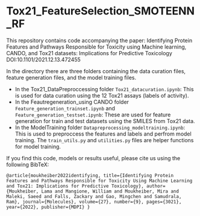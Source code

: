 # Tox21_FeatureSelection_SMOTEENN_RF
This repository contains code accompanying the paper:
Identifying Protein Features and Pathways Responsible for Toxicity using Machine learning, CANDO, and Tox21 datasets: Implications for Predictive Toxicology
DOI:10.1101/2021.12.13.472455

In the  directory there are three folders containing the data curation files, feature generation files, and the model training files.

* In the Tox21_DataPreproccessing folder `Tox21_datacuration.ipynb`: This is used for data curation using the 12 Tox21 assays (labels of activity).
* In the Feautregeneration_using CANDO folder `Feature_generation_trainset.ipynb` and `Feature_generation_testset.ipynb`: These are used for feature generation for train and test datasets using the SMILES from Tox21 data.
* In the ModelTraining folder `Datapreprocessing_modeltraining.ipynb`: This is used to preproccess the features and labels and perfrom model training. The `train_utils.py` and `utilities.py` files are helper functions for model training. 

If you find this code, models or results useful, please cite us using the following BibTeX:

`@article{moukheiber2022identifying,
  title={Identifying Protein Features and Pathways Responsible for Toxicity Using Machine Learning and Tox21: Implications for Predictive Toxicology},
  author={Moukheiber, Lama and Mangione, William and Moukheiber, Mira and Maleki, Saeed and Falls, Zackary and Gao, Mingchen and Samudrala, Ram},
  journal={Molecules},
  volume={27},
  number={9},
  pages={3021},
  year={2022},
  publisher={MDPI}
}`
